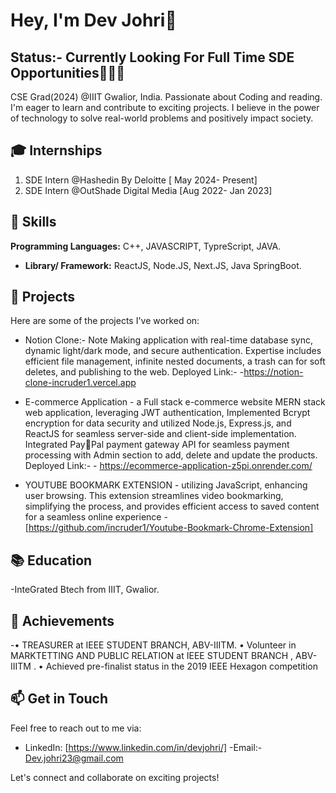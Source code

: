 # Hey, I'm Dev Johri👋 
## Status:- Currently Looking For Full Time SDE Opportunities👨🏻‍🏫


CSE Grad(2024) @IIIT Gwalior, India. Passionate about Coding and reading. I'm eager to learn and contribute to exciting projects. I believe in the power of technology to solve real-world problems and positively impact society.

## 🎓 Internships
1. SDE Intern @Hashedin By Deloitte [ May 2024- Present]
2. SDE Intern @OutShade Digital Media [Aug 2022- Jan 2023]

## 🔧 Skills

**Programming Languages:** C++, JAVASCRIPT, TypreScript, JAVA.
- **Library/ Framework:** ReactJS, Node.JS, Next.JS, Java SpringBoot.   


## 🚀 Projects

Here are some of the projects I've worked on:

- Notion Clone:- Note Making application with real-time database sync, dynamic light/dark mode, and secure authentication. Expertise includes efficient file management, infinite nested documents, a trash can for soft deletes, and publishing to the web.
  Deployed Link:- -https://notion-clone-incruder1.vercel.app

-  E-commerce Application - a Full stack e-commerce website MERN stack web
application, leveraging JWT authentication, Implemented Bcrypt encryption for data security and utilized
Node.js, Express.js, and ReactJS for seamless server-side and client-side implementation. Integrated PayPal payment gateway API for seamless payment processing with Admin section to add, delete and update the
products.
Deployed Link:- - https://ecommerce-application-z5pi.onrender.com/

- YOUTUBE BOOKMARK EXTENSION - utilizing JavaScript, enhancing user browsing. This extension
streamlines video bookmarking, simplifying the process, and provides efficient access to saved content for a
seamless online experience
  -[https://github.com/incruder1/Youtube-Bookmark-Chrome-Extension]
  
## 📚 Education

-InteGrated Btech from IIIT, Gwalior.


## 🌟 Achievements

-• TREASURER at IEEE STUDENT BRANCH, ABV-IIITM.
• Volunteer in MARKTETTING AND PUBLIC RELATION at IEEE STUDENT BRANCH , ABV-IIITM .
• Achieved pre-finalist status in the 2019 IEEE Hexagon competition

## 📫 Get in Touch

Feel free to reach out to me via: 
- LinkedIn: [https://www.linkedin.com/in/devjohri/]
-Email:- Dev.johri23@gmail.com 

Let's connect and collaborate on exciting projects!

